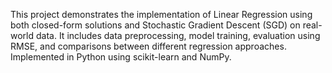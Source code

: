 This project demonstrates the implementation of Linear Regression using both closed-form solutions and Stochastic Gradient Descent (SGD) on real-world data. It includes data preprocessing, model training, evaluation using RMSE, and comparisons between different regression approaches. Implemented in Python using scikit-learn and NumPy.
